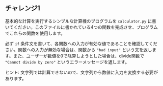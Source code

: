## チャレンジ1

基本的な計算を実行するシンプルな計算機のプログラムを `calculator.py` に書いてください。このファイルに書かれている4つの関数を完成させ、プログラムでこれらの関数を使用します。

必ず `if` 条件文を書いて、各関数への入力が有効な値であることを確認してください。関数への入力が無効な場合は、関数から `"bad input"` という文を返します。また、ユーザーが数値を0で除算しようとした場合は、divide関数で `"Cannot divide by zero"` というエラーメッセージを返します。

ヒント: 文字列では計算できないので、文字列から数値に入力を変換する必要があります。
